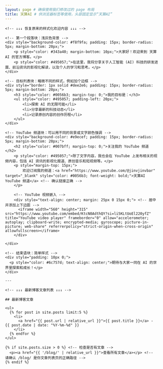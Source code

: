 ```yaml
---
layout: page # 确保使用我们修改过的 page 布局
title: 天算AI # 供浏览器标签等使用，头部固定显示“天算AI”
---
```


<!-- Logo 和 大标题 "天算AI" 现在由 _layouts/page.html 处理，这里不再需要 -->

<!-- 主要内容区域 -->
<div> <!-- 不再需要很大的 padding-top，因为 header 提供了空间 -->

    <!-- ↓↓↓ 恢复原来的样式化欢迎内容 ↓↓↓ -->

    <!-- 第一个段落块：浅灰色背景 -->
    <div style="background-color: #f8f9fa; padding: 15px; border-radius: 5px; margin-bottom: 20px;">
        <p style="color: #343a40; margin-bottom: 10px;">大家好！欢迎来到 天算AI 的官方博客。</p>
        <p style="color: #495057;">在这里，我将分享关于人工智能 (AI) 科技的研发进展、前沿资讯的影视化解读，以及个人的学习和思考。</p>
    </div>

    <!-- 目标列表块：略微不同的样式，例如加个边框 -->
    <div style="border: 1px solid #dee2e6; padding: 15px; border-radius: 5px; margin-bottom: 20px;">
        <h3 style="color: #0056b3; margin-top: 0;">我的目标是：</h3>
        <ul style="color: #495057; padding-left: 20px;">
            <li>探索 AI 的无限可能</li>
            <li>分享最新的科技动态</li>
            <li>记录原创内容的创作历程</li>
        </ul>
    </div>

    <!-- YouTube 频道块：可以用不同的背景或文字颜色强调 -->
    <div style="background-color: #e9ecef; padding: 15px; border-radius: 5px; margin-bottom: 20px;">
        <h2 style="color: #007bff; margin-top: 0;">关注我的 YouTube 频道</h2>
        <p style="color: #495057;">除了文字内容，我也会在 YouTube 上发布相关的视频内容，包括 AI 资讯的影视化报道、原创音乐和短视频等。</p>
        <p style="margin-top: 15px;">
            欢迎订阅我的频道：<a href="https://www.youtube.com/@jinvjinvbar" target="_blank" style="color: #0056b3; font-weight: bold;">天算AI YouTube 频道</a> <!-- 确认链接正确 -->
        </p>

        <!-- YouTube 视频嵌入 -->
        <div style="text-align: center; margin: 25px 0 15px 0;"> <!-- 居中并添加上下边距 -->
          <iframe width="560" height="315" src="https://www.youtube.com/embed/KtcN0AdthQY?si=li5KLtUoEl220yfZ" title="YouTube video player" frameborder="0" allow="accelerometer; autoplay; clipboard-write; encrypted-media; gyroscope; picture-in-picture; web-share" referrerpolicy="strict-origin-when-cross-origin" allowfullscreen></iframe>
        </div>

    </div>

    <!-- 结束语块：简单样式 -->
    <div style="padding: 10px 0;">
      <p style="color: #6c757d; text-align: center;">期待与大家一同在 AI 的世界里探索和成长！</p>
    </div>

    ---

    <!-- ↓↓↓ 最新博客文章列表 ↓↓↓ -->

    ## 最新博客文章

    <ul>
      {% for post in site.posts limit:5 %}
        <li>
          <a href="{{ post.url | relative_url }}">{{ post.title }}</a> - {{ post.date | date: "%Y-%m-%d" }}
        </li>
      {% endfor %}
    </ul>

    {% if site.posts.size > 0 %} <!-- 检查是否有文章 -->
      <p><a href="{{ '/blog/' | relative_url }}">查看所有文章</a></p> <!-- 请确认 /blog/ 是你文章列表页的正确路径 -->
    {% endif %}

<!-- 主要内容 div 在这里结束 -->
</div>

